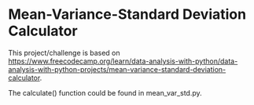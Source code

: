 # Mean-Variance-Standard Deviation Calculator

This project/challenge is based on https://www.freecodecamp.org/learn/data-analysis-with-python/data-analysis-with-python-projects/mean-variance-standard-deviation-calculator.

The calculate() function could be found in mean_var_std.py.
